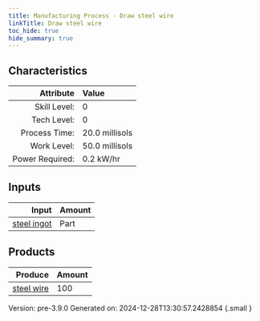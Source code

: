 ```yaml
---
title: Manufacturing Process - Draw steel wire
linkTitle: Draw steel wire
toc_hide: true
hide_summary: true
---
```



## Characteristics

| Attribute      | Value |
|--------:|:------|
|Skill Level:|0|
|Tech Level:|0|
|Process Time:|20.0 millisols|
|Work Level:|50.0 millisols|
|Power Required:|0.2 kW/hr|

## Inputs

| Input      | Amount |
|--------:|:------|
|[steel ingot](/docs/definitions/part/steel-ingot)|Part|1|

## Products


| Produce      | Amount |
|--------:|:------|
|[steel wire](/docs/definitions/part/steel-wire)|100|


Version: pre-3.9.0 Generated on: 2024-12-28T13:30:57.2428854
{.small }

